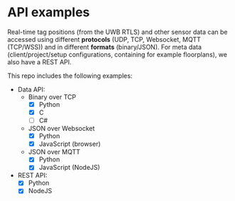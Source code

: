 # API examples

Real-time tag positions (from the UWB RTLS) and other sensor data can be accessed using different **protocols** (UDP, TCP, Websocket, MQTT (TCP/WSS)) and in different **formats** (binary/JSON).
For meta data (client/project/setup configurations, containing for example floorplans), we also have a REST API.

This repo includes the following examples:
* Data API:
  - Binary over TCP
    - [X] Python
    - [X] C
    - [ ] C#
  - JSON over Websocket
    - [X] Python
    - [X] JavaScript (browser)
  - JSON over MQTT
    - [X] Python
    - [X] JavaScript (NodeJS)
* REST API:
  - [X] Python
  - [X] NodeJS
